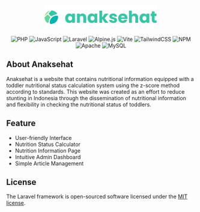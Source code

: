 
<p align="center">
  <img src="https://github.com/amntllhz/anaksehat/blob/fbc8e0e97dc68d1861e9a8ee724b70acf0e0c46e/anaksehatlogo.svg" alt="Anaksehat Logo" width="300"/>
</p>

<p align="center">
  <img src="https://img.shields.io/badge/php-%23777BB4.svg?style=plastic&logo=php&logoColor=white" alt="PHP" />
  <img src="https://img.shields.io/badge/javascript-%23323330.svg?style=plastic&logo=javascript&logoColor=%23F7DF1E" alt="JavaScript" />
  <img src="https://img.shields.io/badge/laravel-%23FF2D20.svg?style=plastic&logo=laravel&logoColor=white" alt="Laravel" />
  <img src="https://img.shields.io/badge/alpinejs-white.svg?style=plastic&logo=alpinedotjs&logoColor=%238BC0D0" alt="Alpine.js" />
  <img src="https://img.shields.io/badge/vite-%23646CFF.svg?style=plastic&logo=vite&logoColor=white" alt="Vite" />
  <img src="https://img.shields.io/badge/tailwindcss-%2338B2AC.svg?style=plastic&logo=tailwind-css&logoColor=white" alt="TailwindCSS" />
  <img src="https://img.shields.io/badge/NPM-%23CB3837.svg?style=plastic&logo=npm&logoColor=white" alt="NPM" />
  <img src="https://img.shields.io/badge/apache-%23D42029.svg?style=plastic&logo=apache&logoColor=white" alt="Apache" />
  <img src="https://img.shields.io/badge/mysql-4479A1.svg?style=plastic&logo=mysql&logoColor=white" alt="MySQL" />
</p>

## About Anaksehat

Anaksehat is a website that contains nutritional information equipped with a toddler nutritional status calculation system using the z-score method according to standards. This website was created as an effort to reduce stunting in Indonesia through the dissemination of nutritional information and flexibility in checking the nutritional status of toddlers.

## Feature

- User-friendly Interface
- Nutrition Status Calculator
- Nutrition Information Page
- Intuitive Admin Dashboard
- Simple Article Management

## License

The Laravel framework is open-sourced software licensed under the [MIT license](https://opensource.org/licenses/MIT).
